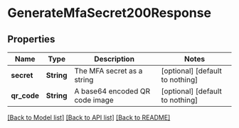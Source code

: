 # GenerateMfaSecret200Response


## Properties
Name | Type | Description | Notes
------------ | ------------- | ------------- | -------------
**secret** | **String** | The MFA secret as a string | [optional] [default to nothing]
**qr_code** | **String** | A base64 encoded QR code image | [optional] [default to nothing]


[[Back to Model list]](../README.md#models) [[Back to API list]](../README.md#api-endpoints) [[Back to README]](../README.md)


